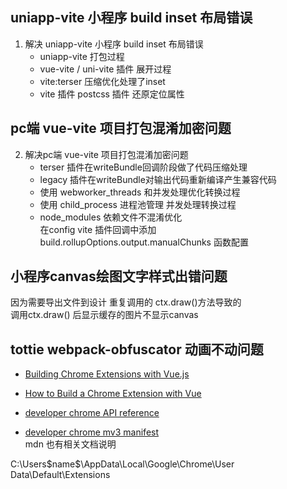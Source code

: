 
## uniapp-vite 小程序 build inset 布局错误
1. 解决 uniapp-vite 小程序 build inset 布局错误
    - uniapp-vite 打包过程
    - vue-vite / uni-vite 插件 展开过程
    - vite:terser 压缩优化处理了inset
    - vite 插件 postcss 插件 还原定位属性

## pc端 vue-vite 项目打包混淆加密问题
2. 解决pc端 vue-vite 项目打包混淆加密问题
    - terser 插件在writeBundle回调阶段做了代码压缩处理
    - legacy 插件在writeBundle对输出代码重新编译产生兼容代码
    - 使用 webworker_threads 和并发处理优化转换过程
    - 使用 child_process 进程池管理  并发处理转换过程
    - node_modules 依赖文件不混淆优化  
        在config vite 插件回调中添加build.rollupOptions.output.manualChunks 函数配置

## 小程序canvas绘图文字样式出错问题
因为需要导出文件到设计 重复调用的 ctx.draw()方法导致的  
调用ctx.draw() 后显示缓存的图片不显示canvas


## tottie webpack-obfuscator 动画不动问题


- [Building Chrome Extensions with Vue.js](https://medium.com/@simoneldevig_80359/building-chrome-extensions-with-vue-js-cafaefb82bd4)  
- [How to Build a Chrome Extension with Vue](https://www.sitepoint.com/build-vue-chrome-extension/)


- [developer chrome API reference](https://developer.chrome.com/docs/extensions/reference/)  
- [developer chrome mv3 manifest](https://developer.chrome.com/docs/extensions/mv3/manifest/)  
mdn 也有相关文档说明


C:\Users\$name$\AppData\Local\Google\Chrome\User Data\Default\Extensions